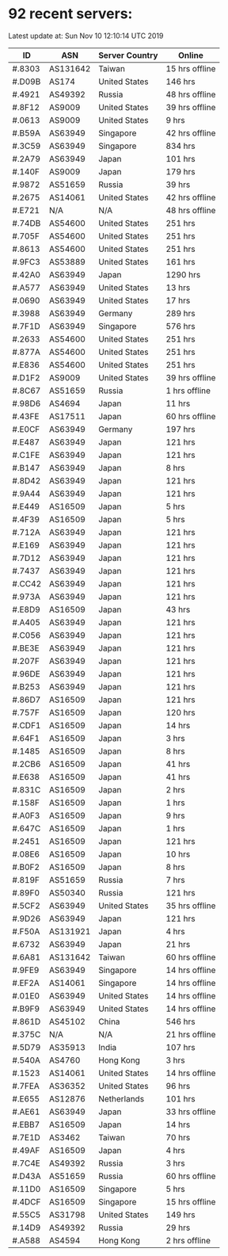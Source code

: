 # 92 recent servers:

Latest update at: Sun Nov 10 12:10:14 UTC 2019

| ID | ASN | Server Country | Online |
| -- | --- | -------------- | ------ |
| #.8303 | AS131642 | Taiwan | 15 hrs offline |
| #.D09B | AS174 | United States | 146 hrs |
| #.4921 | AS49392 | Russia | 48 hrs offline |
| #.8F12 | AS9009 | United States | 39 hrs offline |
| #.0613 | AS9009 | United States | 9 hrs |
| #.B59A | AS63949 | Singapore | 42 hrs offline |
| #.3C59 | AS63949 | Singapore | 834 hrs |
| #.2A79 | AS63949 | Japan | 101 hrs |
| #.140F | AS9009 | Japan | 179 hrs |
| #.9872 | AS51659 | Russia | 39 hrs |
| #.2675 | AS14061 | United States | 42 hrs offline |
| #.E721 | N/A | N/A | 48 hrs offline |
| #.74DB | AS54600 | United States | 251 hrs |
| #.705F | AS54600 | United States | 251 hrs |
| #.8613 | AS54600 | United States | 251 hrs |
| #.9FC3 | AS53889 | United States | 161 hrs |
| #.42A0 | AS63949 | Japan | 1290 hrs |
| #.A577 | AS63949 | United States | 13 hrs |
| #.0690 | AS63949 | United States | 17 hrs |
| #.3988 | AS63949 | Germany | 289 hrs |
| #.7F1D | AS63949 | Singapore | 576 hrs |
| #.2633 | AS54600 | United States | 251 hrs |
| #.877A | AS54600 | United States | 251 hrs |
| #.E836 | AS54600 | United States | 251 hrs |
| #.D1F2 | AS9009 | United States | 39 hrs offline |
| #.8C67 | AS51659 | Russia | 1 hrs offline |
| #.98D6 | AS4694 | Japan | 11 hrs |
| #.43FE | AS17511 | Japan | 60 hrs offline |
| #.E0CF | AS63949 | Germany | 197 hrs |
| #.E487 | AS63949 | Japan | 121 hrs |
| #.C1FE | AS63949 | Japan | 121 hrs |
| #.B147 | AS63949 | Japan | 8 hrs |
| #.8D42 | AS63949 | Japan | 121 hrs |
| #.9A44 | AS63949 | Japan | 121 hrs |
| #.E449 | AS16509 | Japan | 5 hrs |
| #.4F39 | AS16509 | Japan | 5 hrs |
| #.712A | AS63949 | Japan | 121 hrs |
| #.E169 | AS63949 | Japan | 121 hrs |
| #.7D12 | AS63949 | Japan | 121 hrs |
| #.7437 | AS63949 | Japan | 121 hrs |
| #.CC42 | AS63949 | Japan | 121 hrs |
| #.973A | AS63949 | Japan | 121 hrs |
| #.E8D9 | AS16509 | Japan | 43 hrs |
| #.A405 | AS63949 | Japan | 121 hrs |
| #.C056 | AS63949 | Japan | 121 hrs |
| #.BE3E | AS63949 | Japan | 121 hrs |
| #.207F | AS63949 | Japan | 121 hrs |
| #.96DE | AS63949 | Japan | 121 hrs |
| #.B253 | AS63949 | Japan | 121 hrs |
| #.86D7 | AS16509 | Japan | 121 hrs |
| #.757F | AS16509 | Japan | 120 hrs |
| #.CDF1 | AS16509 | Japan | 14 hrs |
| #.64F1 | AS16509 | Japan | 3 hrs |
| #.1485 | AS16509 | Japan | 8 hrs |
| #.2CB6 | AS16509 | Japan | 41 hrs |
| #.E638 | AS16509 | Japan | 41 hrs |
| #.831C | AS16509 | Japan | 2 hrs |
| #.158F | AS16509 | Japan | 1 hrs |
| #.A0F3 | AS16509 | Japan | 9 hrs |
| #.647C | AS16509 | Japan | 1 hrs |
| #.2451 | AS16509 | Japan | 121 hrs |
| #.08E6 | AS16509 | Japan | 10 hrs |
| #.B0F2 | AS16509 | Japan | 8 hrs |
| #.819F | AS51659 | Russia | 7 hrs |
| #.89F0 | AS50340 | Russia | 121 hrs |
| #.5CF2 | AS63949 | United States | 35 hrs offline |
| #.9D26 | AS63949 | Japan | 121 hrs |
| #.F50A | AS131921 | Japan | 4 hrs |
| #.6732 | AS63949 | Japan | 21 hrs |
| #.6A81 | AS131642 | Taiwan | 60 hrs offline |
| #.9FE9 | AS63949 | Singapore | 14 hrs offline |
| #.EF2A | AS14061 | Singapore | 14 hrs offline |
| #.01E0 | AS63949 | United States | 14 hrs offline |
| #.B9F9 | AS63949 | United States | 14 hrs offline |
| #.861D | AS45102 | China | 546 hrs |
| #.375C | N/A | N/A | 21 hrs offline |
| #.5D79 | AS35913 | India | 107 hrs |
| #.540A | AS4760 | Hong Kong | 3 hrs |
| #.1523 | AS14061 | United States | 14 hrs offline |
| #.7FEA | AS36352 | United States | 96 hrs |
| #.E655 | AS12876 | Netherlands | 101 hrs |
| #.AE61 | AS63949 | Japan | 33 hrs offline |
| #.EBB7 | AS16509 | Japan | 14 hrs |
| #.7E1D | AS3462 | Taiwan | 70 hrs |
| #.49AF | AS16509 | Japan | 4 hrs |
| #.7C4E | AS49392 | Russia | 3 hrs |
| #.D43A | AS51659 | Russia | 60 hrs offline |
| #.11D0 | AS16509 | Singapore | 5 hrs |
| #.4DCF | AS16509 | Singapore | 15 hrs offline |
| #.55C5 | AS31798 | United States | 149 hrs |
| #.14D9 | AS49392 | Russia | 29 hrs |
| #.A588 | AS4594 | Hong Kong | 2 hrs offline |

